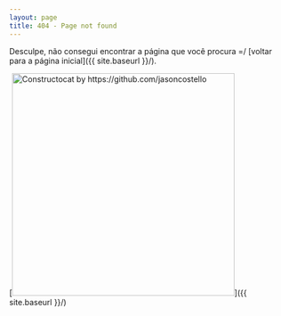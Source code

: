 ```yaml
---
layout: page
title: 404 - Page not found
---
```


Desculpe, não consegui encontrar a página que você procura =/  [voltar para a página inicial]({{ site.baseurl }}/).

[<img src="{{ site.baseurl }}/images/404.jpg" alt="Constructocat by https://github.com/jasoncostello" style="width: 400px;"/>]({{ site.baseurl }}/)
